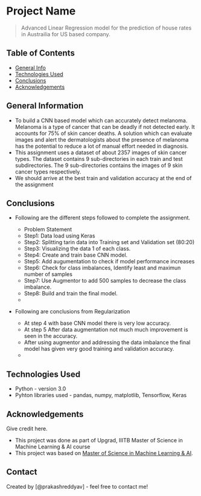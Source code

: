 # Project Name
> Advanced Linear Regression model for the prediction of house rates in Austrailia for US based company.


## Table of Contents
* [General Info](#general-information)
* [Technologies Used](#technologies-used)
* [Conclusions](#conclusions)
* [Acknowledgements](#acknowledgements)


## General Information
- To build a CNN based model which can accurately detect melanoma. Melanoma is a type of cancer that can be deadly if not detected early. It accounts for 75% of skin cancer deaths. A solution which can evaluate images and alert the dermatologists about the presence of melanoma has the potential to reduce a lot of manual effort needed in diagnosis.
- This assignment uses a dataset of about 2357 images of skin cancer types. The dataset contains 9 sub-directories in each train and test subdirectories. The 9 sub-directories contains the images of 9 skin cancer types respectively.
- We should arrive at the best train and validation accuracy at the end of the assignment

## Conclusions
- Following are the different steps followed to complete the assignment.
    - Problem Statement
    - Step1: Data load using Keras
    - Step2: Splitting tarin data into Training set and Validation set (80:20) 
    - Step3: Visualizing the data 1 of each class.
    - Step4: Create and train base CNN model.
    - Step5: Add augumentation to check if model performance increases
	- Step6: Check for class imbalances, Identify least and maximun number of samples 
    - Step7: Use Augmentor to add 500 samples to decrease the class imbalance.
	- Step8: Build and train the final model.
	- 
	
- Following are conclusions from Regularization
	- At step 4 with base CNN model there is very low accuracy.
    - At step 5 After data augmentation not much much improvement is seen in the accuracy.
    - After using augmentor and addressing the data imbalance the final model has given very good training and validation accuracy.
    - 

## Technologies Used
- Python - version 3.0
- Pyhton libraries used - pandas, numpy, matplotlib, Tensorflow, Keras 

## Acknowledgements
Give credit here.
- This project was done as part of Upgrad, IIITB Master of Science in Machine Learning & AI course
- This project was based on [Master of Science in Machine Learning & AI](https://www.upgrad.com/masters-in-ml-ai-ljmu/).


## Contact
Created by [@prakashreddyav] - feel free to contact me!


<!-- Optional -->
<!-- ## License -->
<!-- This project is open source and available under the [... License](). -->

<!-- You don't have to include all sections - just the one's relevant to your project -->